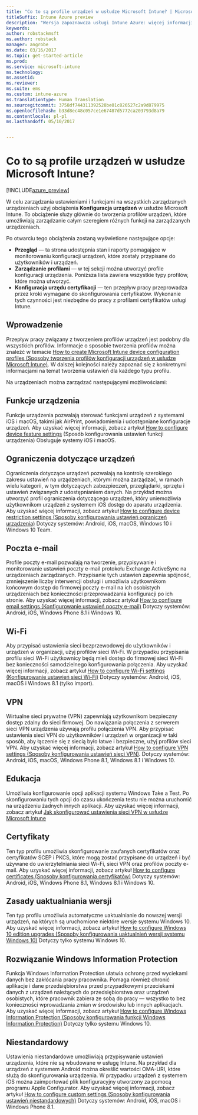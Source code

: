 ```yaml
---
title: "Co to są profile urządzeń w usłudze Microsoft Intune? | Microsoft Docs"
titleSuffix: Intune Azure preview
description: "Wersja zapoznawcza usługi Intune Azure: więcej informacji na temat profilów urządzeń w usłudze Intune i sposobu, w jaki mogą one być pomocne w zarządzaniu urządzeniami w Twojej firmie i ich ochronie."
keywords: 
author: robstackmsft
ms.author: robstack
manager: angrobe
ms.date: 03/16/2017
ms.topic: get-started-article
ms.prod: 
ms.service: microsoft-intune
ms.technology: 
ms.assetid: 
ms.reviewer: 
ms.suite: ems
ms.custom: intune-azure
ms.translationtype: Human Translation
ms.sourcegitcommit: 3758df744311392528be01c826527c2a9d879975
ms.openlocfilehash: b33d8ec48c057ce1e67487d5772ca203793d8a79
ms.contentlocale: pl-pl
ms.lasthandoff: 05/10/2017


---
```


# <a name="what-are-microsoft-intune-device-profiles"></a>Co to są profile urządzeń w usłudze Microsoft Intune?

[!INCLUDE[azure_preview](../includes/azure_preview.md)]

W celu zarządzania ustawieniami i funkcjami na wszystkich zarządzanych urządzeniach użyj obciążenia **Konfiguracja urządzeń** w usłudze Microsoft Intune. To obciążenie służy głównie do tworzenia profilów urządzeń, które umożliwiają zarządzanie całym szeregiem różnych funkcji na zarządzanych urządzeniach.

Po otwarciu tego obciążenia zostaną wyświetlone następujące opcje:

- **Przegląd** — ta strona udostępnia stan i raporty pomagające w monitorowaniu konfiguracji urządzeń, które zostały przypisane do użytkowników i urządzeń.
- **Zarządzanie profilami** — w tej sekcji można utworzyć profile konfiguracji urządzenia. Poniższa lista zawiera wszystkie typy profilów, które można utworzyć.
- **Konfiguracja urzędu certyfikacji** — ten przepływ pracy przeprowadza przez kroki wymagane do skonfigurowania certyfikatów. Wykonanie tych czynności jest niezbędne do pracy z profilami certyfikatów usługi Intune.

## <a name="getting-started"></a>Wprowadzenie

Przepływ pracy związany z tworzeniem profilów urządzeń jest podobny dla wszystkich profilów. Informacje o sposobie tworzenia profilów można znaleźć w temacie [How to create Microsoft Intune device configuration profiles (Sposoby tworzenia profilów konfiguracji urządzeń w usłudze Microsoft Intune)](how-to-create-device-profiles.md). W dalszej kolejności należy zapoznać się z konkretnymi informacjami na temat tworzenia ustawień dla każdego typu profilu.

Na urządzeniach można zarządzać następującymi możliwościami:

## <a name="device-features"></a>Funkcje urządzenia

Funkcje urządzenia pozwalają sterować funkcjami urządzeń z systemami iOS i macOS, takimi jak AirPrint, powiadomienia i udostępniane konfiguracje urządzeń.
Aby uzyskać więcej informacji, zobacz artykuł [How to configure device feature settings](how-to-configure-device-features.md) (Sposób konfigurowania ustawień funkcji urządzenia) Obsługuje systemy iOS i macOS.

## <a name="device-restrictions"></a>Ograniczenia dotyczące urządzeń
Ograniczenia dotyczące urządzeń pozwalają na kontrolę szerokiego zakresu ustawień na urządzeniach, którymi można zarządzać, w ramach wielu kategorii, w tym dotyczących zabezpieczeń, przeglądarki, sprzętu i ustawień związanych z udostępnianiem danych. Na przykład można utworzyć profil ograniczenia dotyczącego urządzeń, który uniemożliwia użytkownikom urządzeń z systemem iOS dostęp do aparatu urządzenia.
Aby uzyskać więcej informacji, zobacz artykuł [How to configure device restriction settings (Sposoby konfigurowania ustawień ograniczeń urządzenia)](how-to-configure-device-restrictions.md) Dotyczy systemów: Android, iOS, macOS, Windows 10 i Windows 10 Team.

## <a name="email"></a>Poczta e-mail
Profile poczty e-mail pozwalają na tworzenie, przypisywanie i monitorowanie ustawień poczty e-mail protokołu Exchange ActiveSync na urządzeniach zarządzanych. Przypisanie tych ustawień zapewnia spójność, zmniejszenie liczby interwencji obsługi i umożliwia użytkownikom końcowym dostęp do firmowej poczty e-mail na ich osobistych urządzeniach bez konieczności przeprowadzania konfiguracji po ich stronie.
Aby uzyskać więcej informacji, zobacz artykuł [How to configure email settings (Konfigurowanie ustawień poczty e-mail)](how-to-configure-email-settings.md) Dotyczy systemów: Android, iOS, Windows Phone 8.1 i Windows 10.

## <a name="wi-fi"></a>Wi-Fi
Aby przypisać ustawienia sieci bezprzewodowej do użytkowników i urządzeń w organizacji, użyj profilów sieci Wi-Fi. W przypadku przypisania profilu sieci Wi-Fi użytkownicy będą mieli dostęp do firmowej sieci Wi-Fi bez konieczności samodzielnego konfigurowania połączenia.
Aby uzyskać więcej informacji, zobacz artykuł [How to configure Wi-Fi settings (Konfigurowanie ustawień sieci Wi-Fi)](how-to-configure-wi-fi-settings.md) Dotyczy systemów: Android, iOS, macOS i Windows 8.1 (tylko import).

## <a name="vpn"></a>VPN
Wirtualne sieci prywatne (VPN) zapewniają użytkownikom bezpieczny dostęp zdalny do sieci firmowej. Do nawiązania połączenia z serwerem sieci VPN urządzenia używają profilu połączenia VPN. Aby przypisać ustawienia sieci VPN do użytkowników i urządzeń w organizacji w taki sposób, aby łączenie się z siecią było łatwe i bezpieczne, użyj profilów sieci VPN.
Aby uzyskać więcej informacji, zobacz artykuł [How to configure VPN settings (Sposoby konfigurowania ustawień sieci VPN)](how-to-configure-vpn-settings.md).
Dotyczy systemów: Android, iOS, macOS, Windows Phone 8.1, Windows 8.1 i Windows 10.

## <a name="education"></a>Edukacja
Umożliwia konfigurowanie opcji aplikacji systemu Windows Take a Test. Po skonfigurowaniu tych opcji do czasu ukończenia testu nie można uruchomić na urządzeniu żadnych innych aplikacji.
Aby uzyskać więcej informacji, zobacz artykuł [Jak skonfigurować ustawienia sieci VPN w usłudze Microsoft Intune](how-to-configure-education-settings.md)

## <a name="certificates"></a>Certyfikaty
Ten typ profilu umożliwia skonfigurowanie zaufanych certyfikatów oraz certyfikatów SCEP i PKCS, które mogą zostać przypisane do urządzeń i być używane do uwierzytelniania sieci Wi-Fi, sieci VPN oraz profilów poczty e-mail.
Aby uzyskać więcej informacji, zobacz artykuł [How to configure certificates (Sposoby konfigurowania certyfikatów)](how-to-configure-certificates.md) Dotyczy systemów: Android, iOS, Windows Phone 8.1, Windows 8.1 i Windows 10.

## <a name="edition-upgrade"></a>Zasady uaktualniania wersji
Ten typ profilu umożliwia automatyczne uaktualnianie do nowszej wersji urządzeń, na których są uruchomione niektóre wersje systemu Windows 10. Aby uzyskać więcej informacji, zobacz artykuł [How to configure Windows 10 edition upgrades (Sposoby konfigurowania uaktualnień wersji systemu Windows 10)](how-to-configure-windows-10-edition-upgrade.md) Dotyczy tylko systemu Windows 10.

## <a name="windows-information-protection"></a>Rozwiązanie Windows Information Protection
Funkcja Windows Information Protection ułatwia ochronę przed wyciekami danych bez zakłócania pracy pracownika. Pomaga również chronić aplikacje i dane przedsiębiorstwa przed przypadkowymi przeciekami danych z urządzeń należących do przedsiębiorstwa oraz urządzeń osobistych, które pracownik zabiera ze sobą do pracy — wszystko to bez konieczności wprowadzania zmian w środowisku lub innych aplikacjach.
Aby uzyskać więcej informacji, zobacz artykuł [How to configure Windows Information Protection (Sposoby konfigurowania funkcji Windows Information Protection)](how-to-configure-windows-information-protection.md) Dotyczy tylko systemu Windows 10.

## <a name="custom"></a>Niestandardowy
Ustawienia niestandardowe umożliwiają przypisywanie ustawień urządzenia, które nie są wbudowane w usługę Intune. Na przykład dla urządzeń z systemem Android można określić wartości OMA-URI, które służą do skonfigurowania urządzenia. W przypadku urządzeń z systemem iOS można zaimportować plik konfiguracyjny utworzony za pomocą programu Apple Configurator.
Aby uzyskać więcej informacji, zobacz artykuł [How to configure custom settings (Sposoby konfigurowania ustawień niestandardowych)](how-to-configure-custom-settings.md) Dotyczy systemów: Android, iOS, macOS i Windows Phone 8.1.

